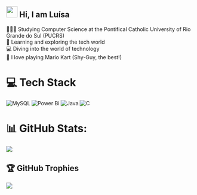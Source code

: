 <img src = "https://github.com/luscolari/luscolari/assets/141656103/f5c5c640-40ff-4e3a-a456-854e2b983fdf" width = "30"> Hi,  I am Luísa
---
👩🏻‍🎓 Studying Computer Science at the Pontifical Catholic University of Rio Grande do Sul (PUCRS) <br/>
💭 Learning and exploring the tech world <br/>
💻 Diving into the world of technology <br/>
🍄 I love playing Mario Kart (Shy-Guy, the best!)



# 💻 Tech Stack
![MySQL](https://img.shields.io/badge/mysql-4479A1.svg?style=for-the-badge&logo=mysql&logoColor=white) ![Power Bi](https://img.shields.io/badge/power_bi-F2C811?style=for-the-badge&logo=powerbi&logoColor=black) ![Java](https://img.shields.io/badge/java-%23ED8B00.svg?style=for-the-badge&logo=openjdk&logoColor=white) ![C](https://img.shields.io/badge/c-%2300599C.svg?style=for-the-badge&logo=c&logoColor=white)
# 📊 GitHub Stats:
![](https://github-readme-stats.vercel.app/api?username=luscolari&theme=radical&hide_border=false&include_all_commits=false&count_private=false)<br/>
## 🏆 GitHub Trophies
![](https://github-profile-trophy.vercel.app/?username=luscolari&theme=radical&no-frame=false&no-bg=true&margin-w=4)

<!-- Proudly created with GPRM ( https://gprm.itsvg.in ) -->
<!-- Proudly created with GPRM ( https://gprm.itsvg.in ) -->
